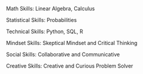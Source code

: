 Math Skills: Linear Algebra, Calculus

Statistical Skills: Probabilities

Technical Skills: Python, SQL, R

Mindset Skills: Skeptical Mindset and Critical Thinking

Social Skills: Collaborative and Communicative

Creative Skills: Creative and Curious Problem Solver

